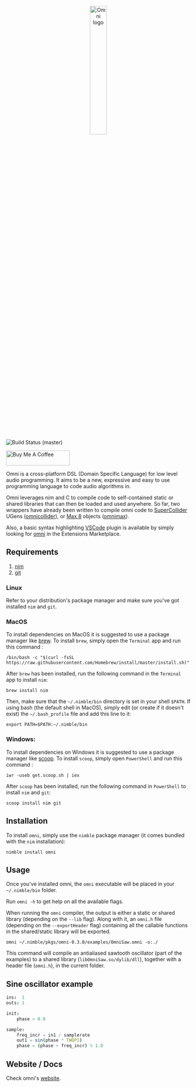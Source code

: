 <a name="logo" href = "https://vitreo12.github.io/omni">
    <div align="center">
        <img src="omni_logo_text_transparent.png" alt="Omni logo" width="30%" height="30%">
    </div>
</a>

![Build Status (master)](https://github.com/vitreo12/omni/actions/workflows/omni.yml/badge.svg?branch=master)

<a href="https://www.buymeacoffee.com/vitreo12" target="_blank"><img src="https://cdn.buymeacoffee.com/buttons/default-orange.png" alt="Buy Me A Coffee" height="41" width="174"></a>

Omni is a cross-platform DSL (Domain Specific Language) for low level audio programming. 
It aims to be a new, expressive and easy to use programming language to code audio algorithms in.

Omni leverages nim and C to  compile code to self-contained static or shared libraries that can then be loaded and used anywhere. So far, two wrappers have already been written to compile omni code to [SuperCollider](https://supercollider.github.io/) UGens ([omnicollider](https://github.com/vitreo12/omnicollider)), or [Max 8](https://cycling74.com/) objects ([omnimax](https://github.com/vitreo12/omnimax)).

Also, a basic syntax highlighting [VSCode](https://code.visualstudio.com/) plugin is available by simply looking for [omni](https://github.com/vitreo12/vscode-omni) in the Extensions Marketplace.

## **Requirements**

1) [nim](https://nim-lang.org/)
2) [git](https://git-scm.com/)

### **Linux**

Refer to your distribution's package manager and make sure you've got installed `nim` and `git`.

### **MacOS**

To install dependencies on MacOS it is suggested to use a package manager like [brew](https://brew.sh/). 
To install `brew`, simply open the `Terminal` app and run this command :
    
    /bin/bash -c "$(curl -fsSL https://raw.githubusercontent.com/Homebrew/install/master/install.sh)"

After `brew` has been installed, run the following command in the `Terminal` app to install `nim`:

    brew install nim

Then, make sure that the `~/.nimble/bin` directory is set in your shell `$PATH`.
If using bash (the default shell in MacOS), simply edit (or create if it doesn't exist) the `~/.bash_profile` file and add this line to it: 

    export PATH=$PATH:~/.nimble/bin

### **Windows:**

To install dependencies on Windows it is suggested to use a package manager like [scoop](https://scoop.sh/). 
To install `scoop`, simply open `PowerShell` and run this command :
    
    iwr -useb get.scoop.sh | iex

After `scoop` has been installed, run the following command in `PowerShell` to install `nim` and `git`:

    scoop install nim git

## **Installation**

To install `omni`, simply use the `nimble` package manager (it comes bundled with the `nim` installation):

    nimble install omni

## **Usage**

Once you've installed omni, the `omni` executable will be placed in your `~/.nimble/bin` folder.

Run `omni -h` to get help on all the available flags.

When running the `omni` compiler, the output is either a static or shared library (depending on the `--lib` flag). Along with it, an `omni.h` file (depending on the `--exportHeader` flag) containing all the callable functions in the shared/static library will be exported.

    omni ~/.nimble/pkgs/omni-0.3.0/examples/OmniSaw.omni -o:./

This command will compile an antialiased sawtooth oscillator (part of the examples) to a shared library (`libOmniSaw.so/dylib/dll`), together with a header file (`omni.h`), in the current folder.

## **Sine oscillator example**

```nim
ins:  1
outs: 1

init:
    phase = 0.0

sample:
    freq_incr = in1 / samplerate
    out1 = sin(phase * TWOPI)
    phase = (phase + freq_incr) % 1.0
```

## **Website / Docs**

Check omni's [website](https://vitreo12.github.io/omni).
